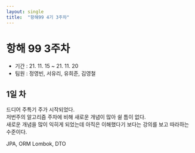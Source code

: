 ```yaml
---
layout: single
title:  "항해99 4기 3주차"
---
```


# 항해 99 3주차
- 기간 : 21. 11. 15 ~ 21. 11. 20  
- 팀원 : 정영빈, 서유리, 유희준, 김영철

## 1일 차
드디어 주특기 주가 시작되었다.  
저번주의 알고리즘 주차에 비해 새로운 개념이 많아 쉴 틈이 없다.  
새로운 개념을 많이 익히게 되었는데 아직은 이해했다기 보다는 강의를 보고 따라하는 수준이다.  

JPA, ORM
Lombok, DTO
